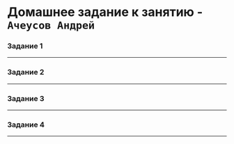 # Домашнее задание к занятию   - `Ачеусов Андрей`

### Задание 1



---



### Задание 2



---



### Задание 3



---



### Задание 4



---
